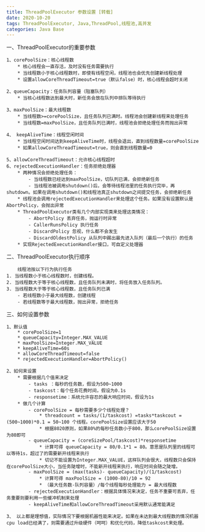 ```yaml
---
title: ThreadPoolExecutor 参数设置 [转载]
date: 2020-10-20
tags: ThreadPoolExecutor, Java,ThreadPool,线程池,高并发
categories: Java Base
---
```


一、ThreadPoolExecutor的重要参数

    1、corePoolSize：核心线程数
        * 核心线程会一直存活，及时没有任务需要执行
        * 当线程数小于核心线程数时，即使有线程空闲，线程池也会优先创建新线程处理
        * 设置allowCoreThreadTimeout=true（默认false）时，核心线程会超时关闭

    2、queueCapacity：任务队列容量（阻塞队列）
        * 当核心线程数达到最大时，新任务会放在队列中排队等待执行

    3、maxPoolSize：最大线程数
        * 当线程数>=corePoolSize，且任务队列已满时。线程池会创建新线程来处理任务
        * 当线程数=maxPoolSize，且任务队列已满时，线程池会拒绝处理任务而抛出异常

    4、 keepAliveTime：线程空闲时间
        * 当线程空闲时间达到keepAliveTime时，线程会退出，直到线程数量=corePoolSize
        * 如果allowCoreThreadTimeout=true，则会直到线程数量=0

    5、allowCoreThreadTimeout：允许核心线程超时
    6、rejectedExecutionHandler：任务拒绝处理器
        * 两种情况会拒绝处理任务：
            - 当线程数已经达到maxPoolSize，切队列已满，会拒绝新任务
            - 当线程池被调用shutdown()后，会等待线程池里的任务执行完毕，再shutdown。如果在调用shutdown()和线程池真正shutdown之间提交任务，会拒绝新任务
        * 线程池会调用rejectedExecutionHandler来处理这个任务。如果没有设置默认是AbortPolicy，会抛出异常
        * ThreadPoolExecutor类有几个内部实现类来处理这类情况：
            - AbortPolicy 丢弃任务，抛运行时异常
            - CallerRunsPolicy 执行任务
            - DiscardPolicy 忽视，什么都不会发生
            - DiscardOldestPolicy 从队列中踢出最先进入队列（最后一个执行）的任务
        * 实现RejectedExecutionHandler接口，可自定义处理器
二、ThreadPoolExecutor执行顺序

        线程池按以下行为执行任务
    1. 当线程数小于核心线程数时，创建线程。
    2. 当线程数大于等于核心线程数，且任务队列未满时，将任务放入任务队列。
    3. 当线程数大于等于核心线程数，且任务队列已满
        - 若线程数小于最大线程数，创建线程
        - 若线程数等于最大线程数，抛出异常，拒绝任务
三、如何设置参数

    1、默认值
        * corePoolSize=1
        * queueCapacity=Integer.MAX_VALUE
        * maxPoolSize=Integer.MAX_VALUE
        * keepAliveTime=60s
        * allowCoreThreadTimeout=false
        * rejectedExecutionHandler=AbortPolicy()

    2、如何来设置
        * 需要根据几个值来决定
            - tasks ：每秒的任务数，假设为500~1000
            - taskcost：每个任务花费时间，假设为0.1s
            - responsetime：系统允许容忍的最大响应时间，假设为1s
        * 做几个计算
            - corePoolSize = 每秒需要多少个线程处理？ 
                * threadcount = tasks/(1/taskcost) =tasks*taskcout =  (500~1000)*0.1 = 50~100 个线程。corePoolSize设置应该大于50
                * 根据8020原则，如果80%的每秒任务数小于800，那么corePoolSize设置为80即可
            - queueCapacity = (coreSizePool/taskcost)*responsetime
                * 计算可得 queueCapacity = 80/0.1*1 = 80。意思是队列里的线程可以等待1s，超过了的需要新开线程来执行
                * 切记不能设置为Integer.MAX_VALUE，这样队列会很大，线程数只会保持在corePoolSize大小，当任务陡增时，不能新开线程来执行，响应时间会随之陡增。
            - maxPoolSize = (max(tasks)- queueCapacity)/(1/taskcost)
                * 计算可得 maxPoolSize = (1000-80)/10 = 92
                * （最大任务数-队列容量）/每个线程每秒处理能力 = 最大线程数
            - rejectedExecutionHandler：根据具体情况来决定，任务不重要可丢弃，任务重要则要利用一些缓冲机制来处理
            - keepAliveTime和allowCoreThreadTimeout采用默认通常能满足

    3、 以上都是理想值，实际情况下要根据机器性能来决定。如果在未达到最大线程数的情况机器cpu load已经满了，则需要通过升级硬件（呵呵）和优化代码，降低taskcost来处理。